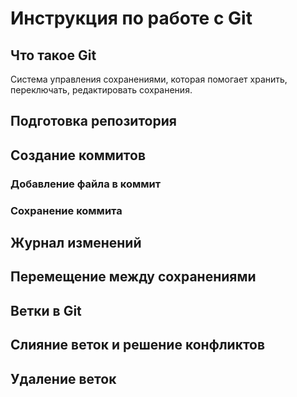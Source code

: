 # Инструкция по работе с Git

## Что такое Git

Система управления сохранениями, которая помогает хранить, переключать, редактировать сохранения.

## Подготовка репозитория

## Создание коммитов

### Добавление файла в коммит

### Сохранение коммита

## Журнал изменений

## Перемещение между сохранениями

## Ветки в Git

## Слияние веток и решение конфликтов

## Удаление веток